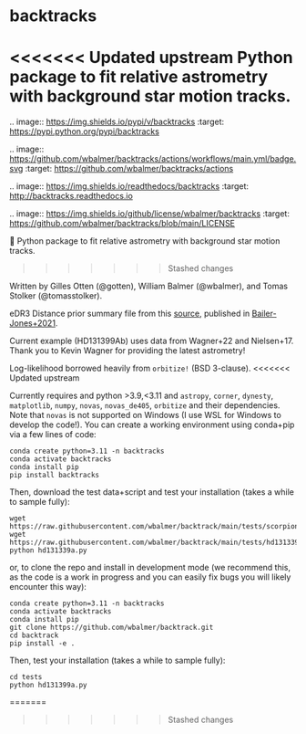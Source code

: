 # backtracks
<<<<<<< Updated upstream
Python package to fit relative astrometry with background star motion tracks.
=======

.. image:: https://img.shields.io/pypi/v/backtracks
   :target: https://pypi.python.org/pypi/backtracks

.. image:: https://github.com/wbalmer/backtracks/actions/workflows/main.yml/badge.svg
   :target: https://github.com/wbalmer/backtracks/actions

.. image:: https://img.shields.io/readthedocs/backtracks
   :target: http://backtracks.readthedocs.io

.. image:: https://img.shields.io/github/license/wbalmer/backtracks
   :target: https://github.com/wbalmer/backtracks/blob/main/LICENSE

:stars: Python package to fit relative astrometry with background star motion tracks.
>>>>>>> Stashed changes

Written by Gilles Otten (@gotten), William Balmer (@wbalmer), and Tomas Stolker (@tomasstolker).

eDR3 Distance prior summary file from this [source](https://arxiv.org/pdf/2012.05220.pdf), published in [Bailer-Jones+2021](https://arxiv.org/abs/2012.05220).

Current example (HD131399Ab) uses data from Wagner+22 and Nielsen+17. Thank you to Kevin Wagner for providing the latest astrometry!

Log-likelihood borrowed heavily from `orbitize!` (BSD 3-clause).
<<<<<<< Updated upstream

Currently requires and python >3.9,<3.11 and `astropy`, `corner`, `dynesty`, `matplotlib`, `numpy`, `novas`, `novas_de405`, `orbitize` and their dependencies. Note that `novas` is not supported on Windows (I use WSL for Windows to develop the code!). You can create a working environment using conda+pip via a few lines of code:

```
conda create python=3.11 -n backtracks
conda activate backtracks
conda install pip
pip install backtracks
```

Then, download the test data+script and test your installation (takes a while to sample fully):
```
wget https://raw.githubusercontent.com/wbalmer/backtrack/main/tests/scorpions1b_orbitizelike.csv
wget https://raw.githubusercontent.com/wbalmer/backtrack/main/tests/hd131339a.py
python hd131339a.py
```

or, to clone the repo and install in development mode (we recommend this, as the code is a work in progress and you can easily fix bugs you will likely encounter this way):

```
conda create python=3.11 -n backtracks
conda activate backtracks
conda install pip
git clone https://github.com/wbalmer/backtrack.git
cd backtrack
pip install -e .
```

Then, test your installation (takes a while to sample fully):

```
cd tests
python hd131399a.py
```
=======
>>>>>>> Stashed changes
